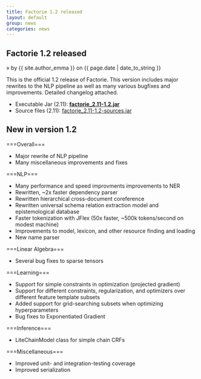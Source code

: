 ```yaml
---
title: Factorie 1.2 released
layout: default
group: news
categories: news
---
```


## Factorie 1.2 released
 &raquo; by {{ site.author_emma }} on {{ page.date | date_to_string }}

This is the official 1.2 release of Factorie. This version includes major rewrites to the NLP pipeline as well as many various bugfixes and improvements. Detailed changelog attached.

* Executable Jar (2.11): **[factorie_2.11-1.2.jar](https://github.com/factorie/factorie/releases/download/factorie_2.11-1.2/factorie_2.11-1.2.jar)**
* Source files (2.11): [factorie_2.11-1.2-sources.jar](https://github.com/factorie/factorie/releases/download/factorie_2.11-1.2/factorie_2.11-1.2-sources.jar)


New in version 1.2
---

===Overall===

- Major rewrite of NLP pipeline
- Many miscellaneous improvements and fixes

===NLP===

- Many performance and speed improvments improvements to NER
- Rewritten, ~2x faster dependency parser
- Rewritten hierarchical cross-document coreference
- Rewritten universal schema relation extraction model and epistemological database
- Faster tokenization with JFlex (50x faster, ~500k tokens/second on modest machine)
- Improvements to model, lexicon, and other resource finding and loading
- New name parser

===Linear Algebra===

- Several bug fixes to sparse tensors

===Learning===

- Support for simple constraints in optimization (projected gradient)
- Support for different constraints, regularization, and optimizers over different feature template subsets
- Added support for grid-searching subsets when optimizing hyperparameters
- Bug fixes to Exponentiated Gradient

===Inference===

- LiteChainModel class for simple chain CRFs

===Miscellaneous===

- Improved unit- and integration-testing coverage
- Improved serialization

